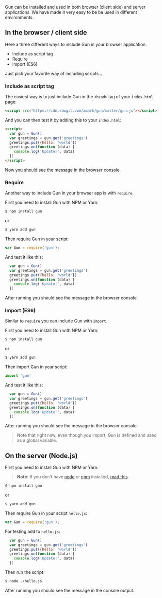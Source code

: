 Gun can be installed and used in both browser (client side) and server applications. We have made it very easy to be be used in different environments.

## In the browser / client side

Here a three different ways to include Gun in your browser application:
- Include as script tag
- Require
- Import (ES6)

Just pick your favorite way of including scripts...

### Include as script tag

The easiest way is to just include Gun in the `<head>` tag of your `index.html` page:

```html
<script src="https://cdn.rawgit.com/amark/gun/master/gun.js"></script>
```

And you can then test it by adding this to your `index.html`:

```html
<script>
  var gun = Gun()
  var greetings = gun.get('greetings')
  greetings.put({hello: 'world'})
  greetings.on(function (data) {
    console.log('Update!', data)
  })
</script>
```

Now you should see the message in the browser console.

### Require

Another way to include Gun in your browser app is with `require`.

First you need to install Gun with NPM or Yarn:

```sh
$ npm install gun
```
or
```sh
$ yarn add gun
```

Then require Gun in your script:

```javascript
var Gun = require('gun');
```

And test it like this:

```javascript
  var gun = Gun()
  var greetings = gun.get('greetings')
  greetings.put({hello: 'world'})
  greetings.on(function (data) {
    console.log('Update!', data)
  })
```

After running you should see the message in the browser console.

### Import (ES6)

Similar to `require` you can include Gun with `import`.

First you need to install Gun with NPM or Yarn:

```sh
$ npm install gun
```
or
```sh
$ yarn add gun
```

Then import Gun in your script:

```javascript
import 'gun'
```

And test it like this:

```javascript
  var gun = Gun()
  var greetings = gun.get('greetings')
  greetings.put({hello: 'world'})
  greetings.on(function (data) {
    console.log('Update!', data)
  })
```

After running you should see the message in the browser console.

> Note that right now, even though you import, Gun is defined and used as a global variable.

## On the server (Node.js)

First you need to install Gun with NPM or Yarn:

> **Note:** If you don't have [node](http://nodejs.org/) or [npm](https://www.npmjs.com/) installed, [read this](https://docs.npmjs.com/getting-started/installing-node).

```sh
$ npm install gun
```
or
```sh
$ yarn add gun
```

Then require Gun in your script `hello.js`:

```javascript
var Gun = require('gun');
```

For testing add to `hello.js`:

```javascript
  var gun = Gun()
  var greetings = gun.get('greetings')
  greetings.put({hello: 'world'})
  greetings.on(function (data) {
    console.log('Update!', data)
  })
```

Then run the script:

```sh
$ node ./hello.js
```

After running you should see the message in the console output.